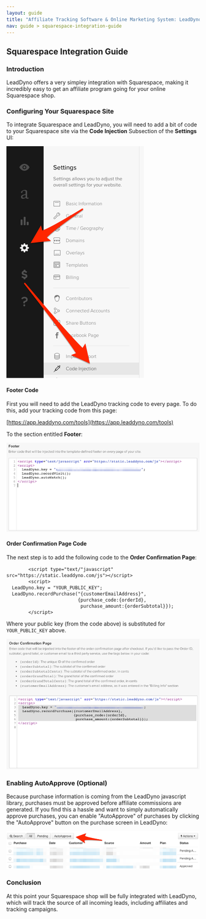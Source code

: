 ```yaml
---
layout: guide
title: "Affiliate Tracking Software & Online Marketing System: LeadDyno"
nav: guide > squarespace-integration-guide
---
```


## Squarespace Integration Guide

### Introduction

LeadDyno offers a very simpley integration with Squarespace, making it incredibly easy to get an
affiliate program going for your online Squarespace shop.

### Configuring Your Squarespace Site

To integrate Squarespace and LeadDyno, you will need to add a bit of code to your Squarespace site via
 the **Code Injection** Subsection of the **Settings** UI:

![Squarespace Setup](/img/squarespace-code-injection.png)

#### Footer Code

First you will need to add the LeadDyno tracking code to every page.  To do this, add your tracking code
from this page:

[https://app.leaddyno.com/tools](https://app.leaddyno.com/tools)

To the section entitled **Footer**:

![Squarespace Setup](/img/squarespace-footer.png)

#### Order Confirmation Page Code

The next step is to add the following code to the **Order Confirmation Page**:

			<script type="text/"javascript" src="https://static.leaddyno.com/js"></script>
			<script>
      LeadDyno.key = "YOUR_PUBLIC_KEY";
      LeadDyno.recordPurchase("{customerEmailAddress}",
                              {purchase_code:{orderId},
                               purchase_amount:{orderSubtotal}});
			</script>


Where your public key (from the code above) is substituted for `YOUR_PUBLIC_KEY` above.

![Squarespace Setup](/img/squarespace-order-confirm.png)

### Enabling AutoApprove (Optional)

Because purchase information is coming from the LeadDyno javascript library, purchases must be approved before
affiliate commissions are generated.  If you find this a hassle and want to simply automatically approve
purchases, you can enable "AutoApprove" of purchases by clicking the "AutoApprove" button on the purchase screen
in LeadDyno:

![Squarespace Autoapprove](/img/americommerce-autoapprove.png)

### Conclusion

At this point your Squarespace shop will be fully integrated with LeadDyno, which will track the source of all incoming leads,
including affiliates and tracking campaigns.

